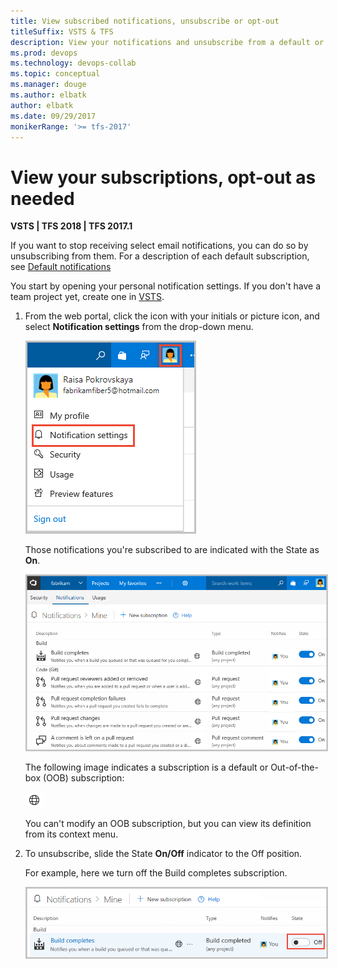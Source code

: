```yaml
---
title: View subscribed notifications, unsubscribe or opt-out  
titleSuffix: VSTS & TFS
description: View your notifications and unsubscribe from a default or built-in notfication in Visual Studio Team Services or Team Foundation Server
ms.prod: devops
ms.technology: devops-collab
ms.topic: conceptual
ms.manager: douge
ms.author: elbatk
author: elbatk
ms.date: 09/29/2017
monikerRange: '>= tfs-2017'
---
```




# View your subscriptions, opt-out as needed 

**VSTS | TFS 2018 | TFS 2017.1**

If you want to stop receiving select email notifications, you can do so by unsubscribing from them. For a description of each default subscription, see [Default notifications](oob-built-in-notifications.md)  

You start by opening your personal notification settings. If you don't have a team project yet, create one in [VSTS](../organizations/accounts/set-up-vs.md).

1. From the web portal, click the icon with your initials or picture icon, and select **Notification settings** from the drop-down menu. 

	<img src="_img/unsubscribe-open-notification-settings.png" alt="Open personal notification settings" style="border: 2px solid #C3C3C3;" />

	Those notifications you're subscribed to are indicated with the State as **On**.  

	<img src="_img/unsubscribe-personal-notifications.png" alt="Personal notification subscriptions" style="border: 2px solid #C3C3C3;" />

	The following image indicates a subscription is a default or Out-of-the-box (OOB) subscription: 

	![OOB notification](_img/oob-notification.png)

	You can't modify an OOB subscription, but you can view its definition from its context menu. 

2. To unsubscribe, slide the State **On/Off** indicator to the Off position. 
 
	For example, here we turn off the Build completes subscription.   

	<img src="_img/unsubscribe-from-build-completes.png" alt="Unsubscribe from Build completes subscription" style="border: 2px solid #C3C3C3;" />

